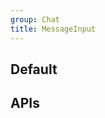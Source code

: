 ```yaml
---
group: Chat
title: MessageInput
---
```


## Default

<code src="./demos/index.tsx" ></code>

## APIs

<API></API>

